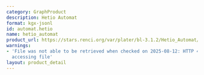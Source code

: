 ```yaml
---
category: GraphProduct
description: Hetio Automat
format: kgx-jsonl
id: automat.hetio
name: hetio_automat
product_url: https://stars.renci.org/var/plater/bl-3.1.2/Hetio_Automat/latest/kgx_files
warnings:
- 'File was not able to be retrieved when checked on 2025-08-12: HTTP 404 error when
  accessing file'
layout: product_detail
---
```


